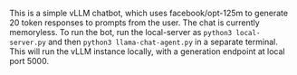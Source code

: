 This is a simple vLLM chatbot, which uses facebook/opt-125m to generate
20 token responses to prompts from the user. The chat is currently
memoryless. To run the bot, run the local-server as `python3 local-server.py`
and then `python3 llama-chat-agent.py` in a separate terminal. This will
run the vLLM instance locally, with a generation endpoint at local port 5000.